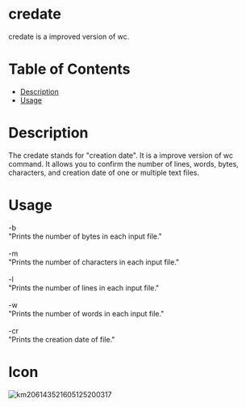 # credate
credate is a improved version of wc.

# Table of Contents
- [Description](#Description)
- [Usage](#Usage)

# Description
The credate stands for "creation date". It is a improve version of wc command. It allows you to confirm the number of lines, words, bytes, characters, and creation date of one or multiple text files.
# Usage
-b
<br>
"Prints the number of bytes in each input file."
<br><br>
-m
<br>
"Prints the number of characters in each input file."
<br><br>
-l
<br>
"Prints the number of lines in each input file."
<br><br>
-w
<br>
"Prints the number of words in each input file."
<br><br>
-cr
<br>
"Prints the creation date of file."

# Icon
![km206143521605125200317](https://user-images.githubusercontent.com/84721993/119422504-392efc00-bd3c-11eb-8752-0f3b7403f648.png)
